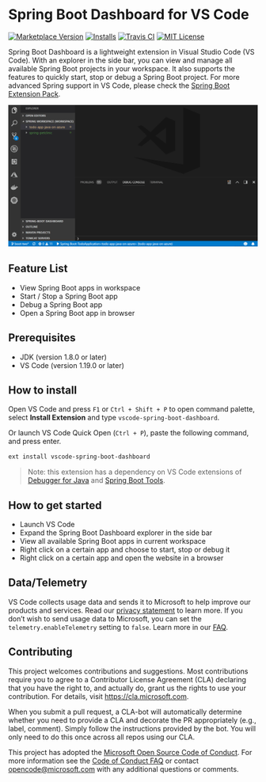 # Spring Boot Dashboard for VS Code
[![Marketplace Version](https://vsmarketplacebadge.apphb.com/version-short/vscjava.vscode-spring-boot-dashboard.svg)](https://marketplace.visualstudio.com/items?itemName=vscjava.vscode-spring-boot-dashboard)
[![Installs](https://vsmarketplacebadge.apphb.com/installs-short/vscjava.vscode-spring-boot-dashboard.svg)](https://marketplace.visualstudio.com/items?itemName=vscjava.vscode-spring-boot-dashboard)
[![Travis CI](https://travis-ci.org/Microsoft/vscode-spring-boot-dashboard.svg?branch=master)](https://travis-ci.org/Microsoft/vscode-spring-boot-dashboard/)
[![MIT License](https://img.shields.io/badge/license-MIT-green.svg)](https://github.com/Microsoft/vscode-spring-boot-dashboard/blob/master/LICENSE)

Spring Boot Dashboard is a lightweight extension in Visual Studio Code (VS Code). With an explorer in the side bar, you can view and manage all available Spring Boot projects in your workspace. It also supports the features to quickly start, stop or debug a Spring Boot project. For more advanced Spring support in VS Code, please check the [Spring Boot Extension Pack](https://marketplace.visualstudio.com/items?itemName=Pivotal.vscode-boot-dev-pack). 

![Screenshot](images/boot-dashboard-vsc.gif) 

## Feature List 

* View Spring Boot apps in workspace 
* Start / Stop a Spring Boot app 
* Debug a Spring Boot app 
* Open a Spring Boot app in browser 

## Prerequisites  
- JDK (version 1.8.0 or later)
- VS Code (version 1.19.0 or later)

## How to install 

Open VS Code and press `F1` or `Ctrl + Shift + P` to open command palette, select **Install Extension** and type `vscode-spring-boot-dashboard`.

Or launch VS Code Quick Open (`Ctrl + P`), paste the following command, and press enter.
```bash
ext install vscode-spring-boot-dashboard
```
> Note: this extension has a dependency on VS Code extensions of [Debugger for Java](https://marketplace.visualstudio.com/items?itemName=vscjava.vscode-java-debug) and [Spring Boot Tools](https://marketplace.visualstudio.com/items?itemName=Pivotal.vscode-spring-boot).  

## How to get started 

- Launch VS Code
- Expand the Spring Boot Dashboard explorer in the side bar 
- View all available Spring Boot apps in current workspace 
- Right click on a certain app and choose to start, stop or debug it 
- Right click on a certain app and open the website in a browser 

## Data/Telemetry
VS Code collects usage data and sends it to Microsoft to help improve our products and services. Read our [privacy statement](http://go.microsoft.com/fwlink/?LinkId=521839) to learn more. If you don’t wish to send usage data to Microsoft, you can set the `telemetry.enableTelemetry` setting to `false`. Learn more in our [FAQ](https://code.visualstudio.com/docs/supporting/faq#_how-to-disable-telemetry-reporting).

## Contributing

This project welcomes contributions and suggestions.  Most contributions require you to agree to a
Contributor License Agreement (CLA) declaring that you have the right to, and actually do, grant us
the rights to use your contribution. For details, visit https://cla.microsoft.com.

When you submit a pull request, a CLA-bot will automatically determine whether you need to provide
a CLA and decorate the PR appropriately (e.g., label, comment). Simply follow the instructions
provided by the bot. You will only need to do this once across all repos using our CLA.

This project has adopted the [Microsoft Open Source Code of Conduct](https://opensource.microsoft.com/codeofconduct/).
For more information see the [Code of Conduct FAQ](https://opensource.microsoft.com/codeofconduct/faq/) or
contact [opencode@microsoft.com](mailto:opencode@microsoft.com) with any additional questions or comments.
